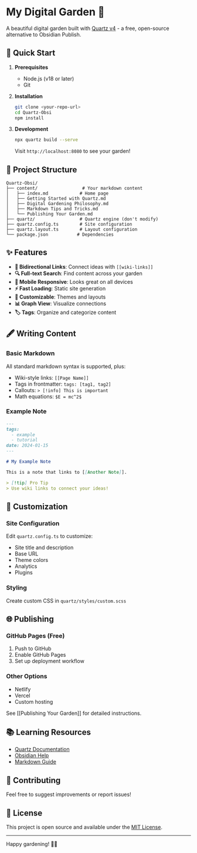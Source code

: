 # My Digital Garden 🌱

A beautiful digital garden built with [Quartz v4](https://quartz.jzhao.xyz/) - a free, open-source alternative to Obsidian Publish.

## 🚀 Quick Start

1. **Prerequisites**
   - Node.js (v18 or later)
   - Git

2. **Installation**
   ```bash
   git clone <your-repo-url>
   cd Quartz-Obsi
   npm install
   ```

3. **Development**
   ```bash
   npx quartz build --serve
   ```
   
   Visit `http://localhost:8080` to see your garden!

## 📁 Project Structure

```
Quartz-Obsi/
├── content/                 # Your markdown content
│   ├── index.md            # Home page
│   ├── Getting Started with Quartz.md
│   ├── Digital Gardening Philosophy.md
│   ├── Markdown Tips and Tricks.md
│   └── Publishing Your Garden.md
├── quartz/                 # Quartz engine (don't modify)
├── quartz.config.ts        # Site configuration
├── quartz.layout.ts        # Layout configuration
└── package.json           # Dependencies
```

## ✨ Features

- **🔗 Bidirectional Links**: Connect ideas with `[[wiki-links]]`
- **🔍 Full-text Search**: Find content across your garden
- **📱 Mobile Responsive**: Looks great on all devices
- **⚡ Fast Loading**: Static site generation
- **🎨 Customizable**: Themes and layouts
- **📊 Graph View**: Visualize connections
- **🏷️ Tags**: Organize and categorize content

## 🖋️ Writing Content

### Basic Markdown
All standard markdown syntax is supported, plus:

- Wiki-style links: `[[Page Name]]`
- Tags in frontmatter: `tags: [tag1, tag2]`
- Callouts: `> [!info] This is important`
- Math equations: `$E = mc^2$`

### Example Note

```markdown
---
tags:
  - example
  - tutorial
date: 2024-01-15
---

# My Example Note

This is a note that links to [[Another Note]].

> [!tip] Pro Tip
> Use wiki links to connect your ideas!
```

## 🔧 Customization

### Site Configuration
Edit `quartz.config.ts` to customize:
- Site title and description
- Base URL
- Theme colors
- Analytics
- Plugins

### Styling
Create custom CSS in `quartz/styles/custom.scss`

## 🌐 Publishing

### GitHub Pages (Free)
1. Push to GitHub
2. Enable GitHub Pages
3. Set up deployment workflow

### Other Options
- Netlify
- Vercel  
- Custom hosting

See [[Publishing Your Garden]] for detailed instructions.

## 📚 Learning Resources

- [Quartz Documentation](https://quartz.jzhao.xyz/)
- [Obsidian Help](https://help.obsidian.md/)
- [Markdown Guide](https://www.markdownguide.org/)

## 🤝 Contributing

Feel free to suggest improvements or report issues!

## 📄 License

This project is open source and available under the [MIT License](LICENSE).

---

Happy gardening! 🌿✨
